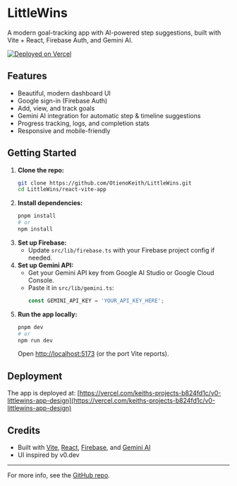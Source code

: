 # LittleWins

A modern goal-tracking app with AI-powered step suggestions, built with Vite + React, Firebase Auth, and Gemini AI.

[![Deployed on Vercel](https://img.shields.io/badge/Deployed%20on-Vercel-black?style=for-the-badge&logo=vercel)](https://vercel.com/keiths-projects-b824fd1c/v0-littlewins-app-design)

## Features
- Beautiful, modern dashboard UI
- Google sign-in (Firebase Auth)
- Add, view, and track goals
- Gemini AI integration for automatic step & timeline suggestions
- Progress tracking, logs, and completion stats
- Responsive and mobile-friendly

## Getting Started

1. **Clone the repo:**
   ```sh
   git clone https://github.com/OtienoKeith/LittleWins.git
   cd LittleWins/react-vite-app
   ```
2. **Install dependencies:**
   ```sh
   pnpm install
   # or
   npm install
   ```
3. **Set up Firebase:**
   - Update `src/lib/firebase.ts` with your Firebase project config if needed.
4. **Set up Gemini API:**
   - Get your Gemini API key from Google AI Studio or Google Cloud Console.
   - Paste it in `src/lib/gemini.ts`:
     ```js
     const GEMINI_API_KEY = 'YOUR_API_KEY_HERE';
     ```
5. **Run the app locally:**
   ```sh
   pnpm dev
   # or
   npm run dev
   ```
   Open [http://localhost:5173](http://localhost:5173) (or the port Vite reports).

## Deployment

The app is deployed at:
[https://vercel.com/keiths-projects-b824fd1c/v0-littlewins-app-design](https://vercel.com/keiths-projects-b824fd1c/v0-littlewins-app-design)

## Credits
- Built with [Vite](https://vitejs.dev/), [React](https://react.dev/), [Firebase](https://firebase.google.com/), and [Gemini AI](https://ai.google.dev/)
- UI inspired by v0.dev

---

For more info, see the [GitHub repo](https://github.com/OtienoKeith/LittleWins).